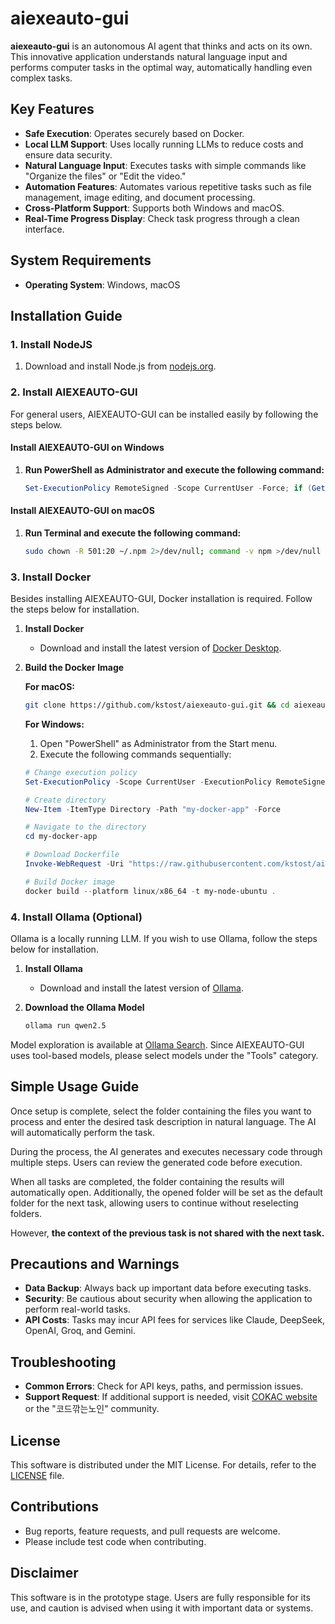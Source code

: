# aiexeauto-gui

**aiexeauto-gui** is an autonomous AI agent that thinks and acts on its own. This innovative application understands natural language input and performs computer tasks in the optimal way, automatically handling even complex tasks.

## Key Features

- **Safe Execution**: Operates securely based on Docker.
- **Local LLM Support**: Uses locally running LLMs to reduce costs and ensure data security.
- **Natural Language Input**: Executes tasks with simple commands like "Organize the files" or "Edit the video."
- **Automation Features**: Automates various repetitive tasks such as file management, image editing, and document processing.
- **Cross-Platform Support**: Supports both Windows and macOS.
- **Real-Time Progress Display**: Check task progress through a clean interface.

## System Requirements

- **Operating System**: Windows, macOS

## Installation Guide

### 1. Install NodeJS

1. Download and install Node.js from [nodejs.org](https://nodejs.org).

### 2. Install AIEXEAUTO-GUI

For general users, AIEXEAUTO-GUI can be installed easily by following the steps below.

#### Install AIEXEAUTO-GUI on Windows
1. **Run PowerShell as Administrator and execute the following command:**
   ```powershell
   Set-ExecutionPolicy RemoteSigned -Scope CurrentUser -Force; if (Get-Command npm -ErrorAction SilentlyContinue) { $timestamp = Get-Date -Format "yyyyMMddHHmmss"; $folderName = "_aiexeauto-gui_project_$timestamp"; $desktopPath = [System.IO.Path]::Combine([System.Environment]::GetFolderPath('Desktop'), $folderName); New-Item -ItemType Directory -Path $desktopPath -Force; if (Test-Path $desktopPath) { Set-Location -Path $desktopPath; Invoke-WebRequest -Uri "https://github.com/kstost/aiexeauto-gui/archive/refs/heads/main.zip" -OutFile "__aiexeauto-gui_project__.zip" -ErrorAction Stop; if (Test-Path "__aiexeauto-gui_project__.zip") { Expand-Archive -Path "__aiexeauto-gui_project__.zip" -DestinationPath "."; Set-Location -Path "aiexeauto-gui-main"; npm i; if ($?) { npm run build; if ($?) { ii "dist"; ii "dist\\aiexeauto Setup*.exe" } } } } } else { Write-Output "npm is not installed. Please download and install it from https://nodejs.org." }
   ```

#### Install AIEXEAUTO-GUI on macOS
1. **Run Terminal and execute the following command:**
   ```bash
   sudo chown -R 501:20 ~/.npm 2>/dev/null; command -v npm >/dev/null 2>&1 && { timestamp=$(date +%Y%m%d%H%M%S) && cd ~/Downloads && mkdir "_aiexeauto-gui_project_$timestamp" && cd "_aiexeauto-gui_project_$timestamp" && git clone https://github.com/kstost/aiexeauto-gui && cd aiexeauto-gui && npm i && npm run build && open dist/aiexeauto-*.dmg; } || { echo "npm is not installed. Please download and install it from https://nodejs.org."; }
   ```

### 3. Install Docker

Besides installing AIEXEAUTO-GUI, Docker installation is required. Follow the steps below for installation.

1. **Install Docker**
   - Download and install the latest version of [Docker Desktop](https://www.docker.com/).

2. **Build the Docker Image**

   **For macOS:**
   ```bash
   git clone https://github.com/kstost/aiexeauto-gui.git && cd aiexeauto-gui/my-docker-app && docker build --platform linux/x86_64 -t my-node-ubuntu .
   ```

   **For Windows:**
   1) Open "PowerShell" as Administrator from the Start menu.  
   2) Execute the following commands sequentially:
   ```powershell
   # Change execution policy
   Set-ExecutionPolicy -Scope CurrentUser -ExecutionPolicy RemoteSigned -Force

   # Create directory
   New-Item -ItemType Directory -Path "my-docker-app" -Force

   # Navigate to the directory
   cd my-docker-app

   # Download Dockerfile
   Invoke-WebRequest -Uri "https://raw.githubusercontent.com/kstost/aiexeauto-gui/refs/heads/main/my-docker-app/Dockerfile" -OutFile "Dockerfile"

   # Build Docker image
   docker build --platform linux/x86_64 -t my-node-ubuntu .
   ```

### 4. Install Ollama (Optional)

Ollama is a locally running LLM. If you wish to use Ollama, follow the steps below for installation.

1. **Install Ollama**
   - Download and install the latest version of [Ollama](https://ollama.com/).

2. **Download the Ollama Model**
   ```bash
   ollama run qwen2.5
   ```

Model exploration is available at [Ollama Search](https://ollama.com/search?c=tools).
Since AIEXEAUTO-GUI uses tool-based models, please select models under the "Tools" category.

## Simple Usage Guide

Once setup is complete, select the folder containing the files you want to process and enter the desired task description in natural language. The AI will automatically perform the task.

During the process, the AI generates and executes necessary code through multiple steps. Users can review the generated code before execution.

When all tasks are completed, the folder containing the results will automatically open. Additionally, the opened folder will be set as the default folder for the next task, allowing users to continue without reselecting folders.

However, **the context of the previous task is not shared with the next task.**

## Precautions and Warnings

- **Data Backup**: Always back up important data before executing tasks.
- **Security**: Be cautious about security when allowing the application to perform real-world tasks.
- **API Costs**: Tasks may incur API fees for services like Claude, DeepSeek, OpenAI, Groq, and Gemini.

## Troubleshooting

- **Common Errors**: Check for API keys, paths, and permission issues.
- **Support Request**: If additional support is needed, visit [COKAC website](https://cokac.com) or the "코드깎는노인" community.

## License

This software is distributed under the MIT License. For details, refer to the [LICENSE](LICENSE) file.

## Contributions

- Bug reports, feature requests, and pull requests are welcome.
- Please include test code when contributing.

## Disclaimer

This software is in the prototype stage. Users are fully responsible for its use, and caution is advised when using it with important data or systems.


